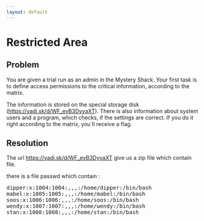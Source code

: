 ```yaml
---
layout: default
---
```


<h1>Restricted Area</h1>
<h2>Problem</h2>
You are given a trial run as an admin in the Mystery Shack.
Your first task is to define access permissions to the critical information, according to the matrix.

The information is stored on the special storage disk (https://yadi.sk/d/WF_evB3DyyaXT). There is also information about system users and a program, which checks, if the settings are correct. If you do it right according to the matrix, you`ll receive a flag.

<h2>Resolution</h2>

The url https://yadi.sk/d/WF_evB3DyyaXT give us a zip file which contain file.

there is a file passwd which contain :
<pre class="code">
dipper:x:1004:1004:,,,:/home/dipper:/bin/bash
mabel:x:1005:1005:,,,:/home/mabel:/bin/bash
soos:x:1006:1006:,,,:/home/soos:/bin/bash
wendy:x:1007:1007:,,,:/home/wendy:/bin/bash
stan:x:1008:1008:,,,:/home/stan:/bin/bash
</pre>
